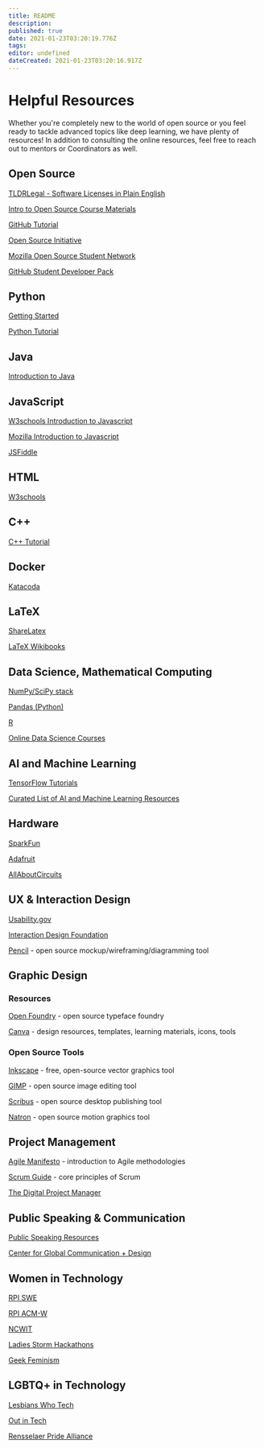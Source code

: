 ```yaml
---
title: README
description: 
published: true
date: 2021-01-23T03:20:19.776Z
tags: 
editor: undefined
dateCreated: 2021-01-23T03:20:16.917Z
---
```


# Helpful Resources
Whether you're completely new to the world of open source or you feel ready to tackle advanced topics like deep learning, we have plenty of resources! In addition to consulting the online resources, feel free to reach out to mentors or Coordinators as well.

## Open Source

[TLDRLegal - Software Licenses in Plain English](https://tldrlegal.com/)

[Intro to Open Source Course Materials](https://github.com/rcos/CSCI2963-01-Spring2017)

[GitHub Tutorial](https://try.github.io/levels/1/challenges/1)

[Open Source Initiative](https://opensource.org/)

[Mozilla Open Source Student Network](https://opensource.mozilla.community/)

[GitHub Student Developer Pack](https://education.github.com/pack)

## Python

[Getting Started](https://www.python.org/about/gettingstarted/)

[Python Tutorial](https://docs.python.org/3/tutorial/)

## Java

[Introduction to Java](https://www.ibm.com/developerworks/java/tutorials/j-introtojava1/index.html)

## JavaScript

[W3schools Introduction to Javascript](https://www.w3schools.com/js/js_intro.asp)

[Mozilla Introduction to Javascript](https://developer.mozilla.org/en-US/docs/Web/JavaScript/Guide/Introduction)

[JSFiddle](https://jsfiddle.net/)

## HTML

[W3schools](https://www.w3schools.com/html/)

## C++

[C++ Tutorial](http://www.cplusplus.com/doc/tutorial/)

## Docker

[Katacoda](https://www.katacoda.com)

## LaTeX
[ShareLatex](https://www.sharelatex.com/)

[LaTeX Wikibooks](https://en.wikibooks.org/wiki/LaTeX)

## Data Science, Mathematical Computing
[NumPy/SciPy stack](https://docs.scipy.org/doc/numpy-1.14.0/reference/)

[Pandas (Python)](https://pandas.pydata.org/)

[R](https://www.datamentor.io/r-programming)

[Online Data Science Courses](https://medium.freecodecamp.org/i-ranked-all-the-best-data-science-intro-courses-based-on-thousands-of-data-points-db5dc7e3eb8e)

## AI and Machine Learning
[TensorFlow Tutorials](https://www.tensorflow.org/tutorials/)

[Curated List of AI and Machine Learning Resources](https://medium.com/machine-learning-in-practice/my-curated-list-of-ai-and-machine-learning-resources-from-around-the-web-9a97823b8524)

## Hardware
[SparkFun](https://learn.sparkfun.com/)

[Adafruit](https://learn.adafruit.com/)

[AllAboutCircuits](https://www.allaboutcircuits.com/)

## UX & Interaction Design
[Usability.gov](https://www.usability.gov/)

[Interaction Design Foundation](https://www.interaction-design.org/)

[Pencil](https://pencil.evolus.vn/) - open source mockup/wireframing/diagramming tool

## Graphic Design

### Resources
[Open Foundry](https://open-foundry.com/) - open source typeface foundry

[Canva](https://www.canva.com/) - design resources, templates, learning materials, icons, tools

### Open Source Tools
[Inkscape](https://inkscape.org/) - free, open-source vector graphics tool

[GIMP](https://www.gimp.org/) - open source image editing tool

[Scribus](https://www.scribus.net) - open source desktop publishing tool

[Natron](https://natrongithub.github.io/) - open source motion graphics tool

## Project Management
[Agile Manifesto](https://agilemanifesto.org/) - introduction to Agile methodologies

[Scrum Guide](https://scrumguides.org/scrum-guide.html) - core principles of Scrum

[The Digital Project Manager](https://thedigitalprojectmanager.com/)

## Public Speaking & Communication
[Public Speaking Resources](https://github.com/vmbrasseur/Public_Speaking)

[Center for Global Communication + Design](https://www.commd.rpi.edu)

## Women in Technology
[RPI SWE](http://swe.union.rpi.edu/)

[RPI ACM-W](https://acmwrpi.wordpress.com/)

[NCWIT](https://www.ncwit.org/)

[Ladies Storm Hackathons](https://github.com/Ladies-Storm-Hackathons)

[Geek Feminism](http://geekfeminism.wikia.com/wiki/Geek_Feminism_Wiki)

## LGBTQ+ in Technology
[Lesbians Who Tech](https://lesbianswhotech.org/about/)

[Out in Tech](https://outintech.com/)

[Rensselaer Pride Alliance](http://rpa.union.rpi.edu/)
